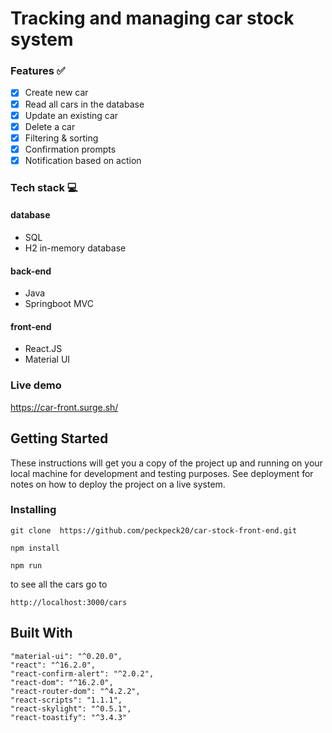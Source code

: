 

# Tracking and managing car stock system


### Features :white_check_mark:
- [X] Create new car
- [X] Read all cars in the database
- [X] Update an existing car
- [X] Delete a car
- [X] Filtering & sorting
- [X] Confirmation prompts
- [X] Notification based on action

### Tech stack :computer:

#### database 
- SQL
- H2 in-memory database

#### back-end
- Java
- Springboot MVC

#### front-end
- React.JS
- Material UI


### Live demo

https://car-front.surge.sh/



## Getting Started

These instructions will get you a copy of the project up and running on your local machine for development and testing purposes. See deployment for notes on how to deploy the project on a live system.



### Installing

```
git clone  https://github.com/peckpeck20/car-stock-front-end.git
```

```
npm install
```

```
npm run
```
to see all the cars go to 

```
http://localhost:3000/cars
```






## Built With

    "material-ui": "^0.20.0",
    "react": "^16.2.0",
    "react-confirm-alert": "^2.0.2",
    "react-dom": "^16.2.0",
    "react-router-dom": "^4.2.2",
    "react-scripts": "1.1.1",
    "react-skylight": "^0.5.1",
    "react-toastify": "^3.4.3"

